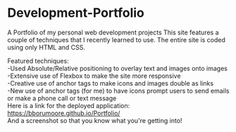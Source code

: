 # Development-Portfolio
A Portfolio of my personal web development projects
This site features a couple of techniques that I recently learned to use.  The entire site is coded using only HTML and CSS.

Featured techniques:  
-Used Absolute/Relative positioning to overlay text and images onto images  
-Extensive use of Flexbox to make the site more responsive  
-Creative use of anchor tags to make icons and images double as links  
-New use of anchor tags (for me) to have icons prompt users to send emails or make a phone call or text message  
  Here is a link for the deployed application: https://bborumoore.github.io/Portfolio/  
  And a screenshot so that you know what you're getting into!
    
